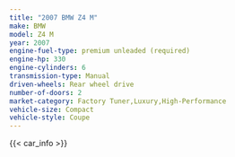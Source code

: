 ```yaml
---
title: "2007 BMW Z4 M"
make: BMW
model: Z4 M
year: 2007
engine-fuel-type: premium unleaded (required)
engine-hp: 330
engine-cylinders: 6
transmission-type: Manual
driven-wheels: Rear wheel drive
number-of-doors: 2
market-category: Factory Tuner,Luxury,High-Performance
vehicle-size: Compact
vehicle-style: Coupe
---
```


{{< car_info >}}
